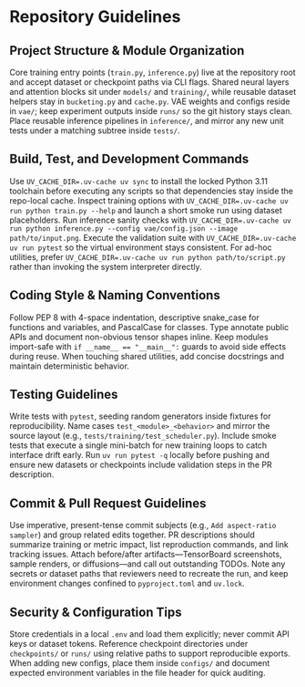 # Repository Guidelines

## Project Structure & Module Organization
Core training entry points (`train.py`, `inference.py`) live at the repository root and accept dataset or checkpoint paths via CLI flags. Shared neural layers and attention blocks sit under `models/` and `training/`, while reusable dataset helpers stay in `bucketing.py` and `cache.py`. VAE weights and configs reside in `vae/`; keep experiment outputs inside `runs/` so the git history stays clean. Place reusable inference pipelines in `inference/`, and mirror any new unit tests under a matching subtree inside `tests/`.

## Build, Test, and Development Commands
Use `UV_CACHE_DIR=.uv-cache uv sync` to install the locked Python 3.11 toolchain before executing any scripts so that dependencies stay inside the repo-local cache. Inspect training options with `UV_CACHE_DIR=.uv-cache uv run python train.py --help` and launch a short smoke run using dataset placeholders. Run inference sanity checks with `UV_CACHE_DIR=.uv-cache uv run python inference.py --config vae/config.json --image path/to/input.png`. Execute the validation suite with `UV_CACHE_DIR=.uv-cache uv run pytest` so the virtual environment stays consistent. For ad-hoc utilities, prefer `UV_CACHE_DIR=.uv-cache uv run python path/to/script.py` rather than invoking the system interpreter directly.

## Coding Style & Naming Conventions
Follow PEP 8 with 4-space indentation, descriptive snake_case for functions and variables, and PascalCase for classes. Type annotate public APIs and document non-obvious tensor shapes inline. Keep modules import-safe with `if __name__ == "__main__":` guards to avoid side effects during reuse. When touching shared utilities, add concise docstrings and maintain deterministic behavior.

## Testing Guidelines
Write tests with `pytest`, seeding random generators inside fixtures for reproducibility. Name cases `test_<module>_<behavior>` and mirror the source layout (e.g., `tests/training/test_scheduler.py`). Include smoke tests that execute a single mini-batch for new training loops to catch interface drift early. Run `uv run pytest -q` locally before pushing and ensure new datasets or checkpoints include validation steps in the PR description.

## Commit & Pull Request Guidelines
Use imperative, present-tense commit subjects (e.g., `Add aspect-ratio sampler`) and group related edits together. PR descriptions should summarize training or metric impact, list reproduction commands, and link tracking issues. Attach before/after artifacts—TensorBoard screenshots, sample renders, or diffusions—and call out outstanding TODOs. Note any secrets or dataset paths that reviewers need to recreate the run, and keep environment changes confined to `pyproject.toml` and `uv.lock`.

## Security & Configuration Tips
Store credentials in a local `.env` and load them explicitly; never commit API keys or dataset tokens. Reference checkpoint directories under `checkpoints/` or `runs/` using relative paths to support reproducible exports. When adding new configs, place them inside `configs/` and document expected environment variables in the file header for quick auditing.
